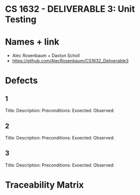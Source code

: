 # CS 1632 - DELIVERABLE 3: Unit Testing

# Names + link
* Alec Rosenbaum + Daxton Scholl
* https://github.com/AlecRosenbaum/CS1632_Deliverable3

# Defects

## 1

Title:
Description:
Preconditions:
Exoected:
Observed:

## 2

Title:
Description:
Preconditions:
Exoected:
Observed:

## 3

Title:
Description:
Preconditions:
Exoected:
Observed:

# Traceability Matrix